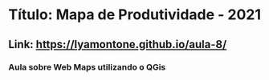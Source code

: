 # Título: Mapa de Produtividade - 2021
## Link: https://lyamontone.github.io/aula-8/

### Aula sobre Web Maps utilizando o QGis
